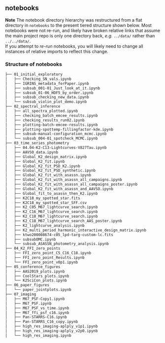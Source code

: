 notebooks
---

**Note** The notebook directory hierarchy was restructured from a flat directory in `notebooks` to the present tiered structure shown below.  Most notebooks were not re-run, and likely have broken relative links that assume the main project repo is only one directory back, *e.g.* `../data/` rather than `../../data/`.  
If you attempt to *re-run* notebooks, you will likely need to change all instances of relative imports to reflect this change.


### Structure of notebooks

```bash  
├── 01_initial_exploratory  
│   ├── Checking_SN_vals.ipynb  
│   ├── IGRINS_metadata_forPaper.ipynb  
│   ├── subsub_001-01_Just_look_at_it.ipynb  
│   ├── subsub_01-06_HDF5_by_order.ipynb  
│   ├── subsub_checking_new_data.ipynb  
│   └── subsub_violin_plot_demo.ipynb  
├── 02_spectral_inference  
│   ├── all_spectra_plotted.ipynb  
│   ├── checking_batch_emcee_results.ipynb  
│   ├── checking_results_run02.ipynb  
│   ├── plotting-batch-emcee-results.ipynb  
│   ├── plotting-spottemp-fillingfactor-kde.ipynb  
│   ├── subsub-manual-configuration_mcmc.ipynb  
│   └── subsub_004-01_spotcheck_MCMC.ipynb  
├── 03_time_series_photometry  
│   ├── 04.04-K2-C13-Lightcurves-V827Tau.ipynb  
│   ├── AAVSO_data.ipynb  
│   ├── Global_K2_design_matrix.ipynb  
│   ├── Global_K2_fit.ipynb  
│   ├── Global_K2_fit_PSD_K2.ipynb  
│   ├── Global_K2_fit_PSD_synthetic.ipynb  
│   ├── Global_K2_fit_with_asassn.ipynb  
│   ├── Global_K2_fit_with_asassn_all_campaigns.ipynb  
│   ├── Global_K2_fit_with_asassn_all_campaigns_poster.ipynb  
│   ├── Global_K2_fit_with_asassn_and_AAVSO.ipynb  
│   ├── Global_fit_to_asassn_then_K2.ipynb  
│   ├── K2C18_my_spotted_star.fits  
│   ├── K2C18_my_spotted_star_SFF.csv  
│   ├── K2_C05_M67_lightcurve_search.ipynb  
│   ├── K2_C16_M67_lightcurve_search.ipynb  
│   ├── K2_C18_M67_lightcurve_search.ipynb  
│   ├── K2_C18_M67_lightcurve_search_AAS_poster.ipynb  
│   ├── K2_lightcurve_analysis.ipynb  
│   ├── K2_multi_period_harmonic_interactive_design_matrix.ipynb  
│   ├── ktwo200008674-c05_lpd-targ-custom-lc.fits  
│   ├── subsubOMC.ipynb  
│   └── subsub_ASASSN_photometry_analysis.ipynb  
├── 04_K2_FFI_zero_points  
│   ├── FFI_zero_point_C5_C16_C18.ipynb  
│   ├── FFI_zero_point_Results.ipynb  
│   └── FFI_zero_point_v0p1.ipynb  
├── 05_conference_figures  
│   ├── AAS2019_plots.ipynb  
│   ├── CoolStars_plots.ipynb  
│   └── K2SciCon_plots.ipynb  
├── 06_paper_figures  
│   └── paper_jointplots.ipynb  
├── 07_imaging  
│   ├── M67_PSF-Copy1.ipynb  
│   ├── M67_PSF.ipynb  
│   ├── M67_PSF_vs_time.ipynb  
│   ├── M67_ffi_psf_c16.ipynb  
│   ├── Pan-STARRS-C16.ipynb  
│   ├── Pan-STARRS_C16_copy.ipynb  
│   ├── high_res_imaging-aplply_v1p1.ipynb  
│   ├── high_res_imaging-aplply_v2p0.ipynb  
│   └── high_res_imaging.ipynb  
```
